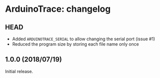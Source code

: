 ArduinoTrace: changelog
=======================

HEAD
----

* Added `ARDUINOTRACE_SERIAL` to allow changing the serial port (issue #1)
* Reduced the program size by storing each file name only once

1.0.0 (2018/07/19)
------------------

Initial release.
